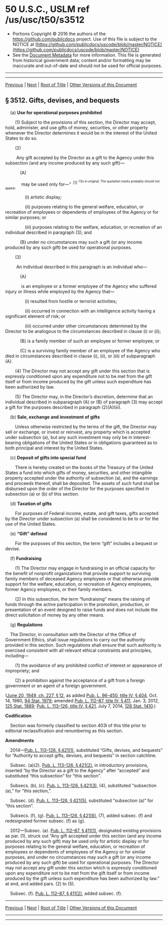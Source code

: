---
---

# 50 U.S.C., USLM ref /us/usc/t50/s3512

* Portions Copyright © 2016 the authors of the https://github.com/publicdocs project.
  Use of this file is subject to the NOTICE at [https://github.com/publicdocs/uscode/blob/master/NOTICE](https://github.com/publicdocs/uscode/blob/master/NOTICE)
* See the [Document Metadata](././../../../..//README.md) for more information.
  This file is generated from historical government data; content and/or formatting may be inaccurate and out-of-date and should not be used for official purposes.

----------
----------

[Previous](./../../../..//us/usc/t50/ch46/m__us_usc_t50_s3511.md) | [Next](./../../../..//us/usc/t50/ch46/m__us_usc_t50_s3513.md) | [Root of Title](./../../../../) | [Other Versions of this Document](https://publicdocs.github.io/go/links?ns=uslm&ref=%2Fus%2Fusc%2Ft50%2Fs3512)

## § 3512. Gifts, devises, and bequests

    (a) __Use for operational purposes prohibited__ 

        (1) Subject to the provisions of this section, the Director may accept, hold, administer, and use gifts of money, securities, or other property whenever the Director determines it would be in the interest of the United States to do so.

        (2)

         Any gift accepted by the Director as a gift to the Agency under this subsection (and any income produced by any such gift)—

            (A)

             may be used only for—”  <sup>\[1\]</sup>  <sup><sup> 1 So in original. The quotation marks probably should not appear. </sup></sup> 

                (i) artistic display;

                (ii) purposes relating to the general welfare, education, or recreation of employees or dependents of employees of the Agency or for similar purposes; or

                (iii) purposes relating to the welfare, education, or recreation of an individual described in paragraph (3); and

            (B) under no circumstances may such a gift (or any income produced by any such gift) be used for operational purposes.

        (3)

         An individual described in this paragraph is an individual who—

            (A)

             is an employee or a former employee of the Agency who suffered injury or illness while employed by the Agency that—

                (i) resulted from hostile or terrorist activities;

                (ii) occurred in connection with an intelligence activity having a significant element of risk; or

                (iii) occurred under other circumstances determined by the Director to be analogous to the circumstances described in clause (i) or (ii);

            (B) is a family member of such an employee or former employee; or

            (C) is a surviving family member of an employee of the Agency who died in circumstances described in clause (i), (ii), or (iii) of subparagraph (A).

        (4) The Director may not accept any gift under this section that is expressly conditioned upon any expenditure not to be met from the gift itself or from income produced by the gift unless such expenditure has been authorized by law.

        (5) The Director may, in the Director’s discretion, determine that an individual described in subparagraph (A) or (B) of paragraph (3) may accept a gift for the purposes described in paragraph (2)(A)(iii).

    (b) __Sale, exchange and investment of gifts__ 

        Unless otherwise restricted by the terms of the gift, the Director may sell or exchange, or invest or reinvest, any property which is accepted under subsection (a), but any such investment may only be in interest-bearing obligations of the United States or in obligations guaranteed as to both principal and interest by the United States.

    (c) __Deposit of gifts into special fund__ 

        There is hereby created on the books of the Treasury of the United States a fund into which gifts of money, securities, and other intangible property accepted under the authority of subsection (a), and the earnings and proceeds thereof, shall be deposited. The assets of such fund shall be disbursed upon the order of the Director for the purposes specified in subsection (a) or (b) of this section.

    (d) __Taxation of gifts__ 

        For purposes of Federal income, estate, and gift taxes, gifts accepted by the Director under subsection (a) shall be considered to be to or for the use of the United States.

    (e) __“Gift” defined__ 

        For the purposes of this section, the term “gift” includes a bequest or devise.

    (f) __Fundraising__ 

        (1) The Director may engage in fundraising in an official capacity for the benefit of nonprofit organizations that provide support to surviving family members of deceased Agency employees or that otherwise provide support for the welfare, education, or recreation of Agency employees, former Agency employees, or their family members.

        (2) In this subsection, the term “fundraising” means the raising of funds through the active participation in the promotion, production, or presentation of an event designed to raise funds and does not include the direct solicitation of money by any other means.

    (g) __Regulations__ 

    The Director, in consultation with the Director of the Office of Government Ethics, shall issue regulations to carry out the authority provided in this section. Such regulations shall ensure that such authority is exercised consistent with all relevant ethical constraints and principles, including—

        (1) the avoidance of any prohibited conflict of interest or appearance of impropriety; and

        (2) a prohibition against the acceptance of a gift from a foreign government or an agent of a foreign government.

([June 20, 1949, ch. 227, § 12][/us/act/1949-06-20/ch227/s12], as added [Pub. L. 96–450, title IV, § 404][/us/pl/96/450/s404], Oct. 14, 1980, [94 Stat. 1979][/us/stat/94/1979]; amended [Pub. L. 112–87, title IV, § 411][/us/pl/112/87/s411], Jan. 3, 2012, [125 Stat. 1889][/us/stat/125/1889]; [Pub. L. 113–126, title IV, § 421][/us/pl/113/126/s421], July 7, 2014, [128 Stat. 1410][/us/stat/128/1410].)

 __Codification__ 

    Section was formerly classified to section 403l of this title prior to editorial reclassification and renumbering as this section.

 __Amendments__ 

    2014—[Pub. L. 113–126, § 421(1)][/us/pl/113/126/s421/1], substituted “Gifts, devises, and bequests” for “Authority to accept gifts, devises, and bequests” in section catchline.

    Subsec. (a)(2). [Pub. L. 113–126, § 421(2)][/us/pl/113/126/s421/2], in introductory provisions, inserted “by the Director as a gift to the Agency” after “accepted” and substituted “this subsection” for “this section”.

    Subsecs. (b), (c). [Pub. L. 113–126, § 421(3)][/us/pl/113/126/s421/3], (4), substituted “subsection (a),” for “this section,”.

    Subsec. (d). [Pub. L. 113–126, § 421(5)][/us/pl/113/126/s421/5], substituted “subsection (a)” for “this section”.

    Subsecs. (f), (g). [Pub. L. 113–126, § 421(6)][/us/pl/113/126/s421/6], (7), added subsec. (f) and redesignated former subsec. (f) as (g).

    2012—Subsec. (a). [Pub. L. 112–87, § 411(1)][/us/pl/112/87/s411/1], designated existing provisions as par. (1), struck out “Any gift accepted under this section (and any income produced by any such gift) may be used only for artistic display or for purposes relating to the general welfare, education, or recreation of employees or dependents of employees of the Agency or for similar purposes, and under no circumstances may such a gift (or any income produced by any such gift) be used for operational purposes. The Director may not accept any gift under this section which is expressly conditioned upon any expenditure not to be met from the gift itself or from income produced by the gift unless such expenditure has been authorized by law.” at end, and added pars. (2) to (5).

    Subsec. (f). [Pub. L. 112–87, § 411(2)][/us/pl/112/87/s411/2], added subsec. (f).

----------

[Previous](./../../../..//us/usc/t50/ch46/m__us_usc_t50_s3511.md) | [Next](./../../../..//us/usc/t50/ch46/m__us_usc_t50_s3513.md) | [Root of Title](./../../../../) | [Other Versions of this Document](https://publicdocs.github.io/go/links?ns=uslm&ref=%2Fus%2Fusc%2Ft50%2Fs3512)

----------
----------

[/us/act/1949-06-20/ch227/s12]: https://publicdocs.github.io/go/links?ns=uslm&ref=%2Fus%2Fact%2F1949-06-20%2Fch227%2Fs12
[/us/pl/96/450/s404]: https://publicdocs.github.io/go/links?ns=uslm&ref=%2Fus%2Fpl%2F96%2F450%2Fs404
[/us/stat/94/1979]: https://publicdocs.github.io/go/links?ns=uslm&ref=%2Fus%2Fstat%2F94%2F1979
[/us/pl/112/87/s411]: https://publicdocs.github.io/go/links?ns=uslm&ref=%2Fus%2Fpl%2F112%2F87%2Fs411
[/us/stat/125/1889]: https://publicdocs.github.io/go/links?ns=uslm&ref=%2Fus%2Fstat%2F125%2F1889
[/us/pl/113/126/s421]: https://publicdocs.github.io/go/links?ns=uslm&ref=%2Fus%2Fpl%2F113%2F126%2Fs421
[/us/stat/128/1410]: https://publicdocs.github.io/go/links?ns=uslm&ref=%2Fus%2Fstat%2F128%2F1410
[/us/pl/113/126/s421/1]: https://publicdocs.github.io/go/links?ns=uslm&ref=%2Fus%2Fpl%2F113%2F126%2Fs421%2F1
[/us/pl/113/126/s421/2]: https://publicdocs.github.io/go/links?ns=uslm&ref=%2Fus%2Fpl%2F113%2F126%2Fs421%2F2
[/us/pl/113/126/s421/3]: https://publicdocs.github.io/go/links?ns=uslm&ref=%2Fus%2Fpl%2F113%2F126%2Fs421%2F3
[/us/pl/113/126/s421/5]: https://publicdocs.github.io/go/links?ns=uslm&ref=%2Fus%2Fpl%2F113%2F126%2Fs421%2F5
[/us/pl/113/126/s421/6]: https://publicdocs.github.io/go/links?ns=uslm&ref=%2Fus%2Fpl%2F113%2F126%2Fs421%2F6
[/us/pl/112/87/s411/1]: https://publicdocs.github.io/go/links?ns=uslm&ref=%2Fus%2Fpl%2F112%2F87%2Fs411%2F1
[/us/pl/112/87/s411/2]: https://publicdocs.github.io/go/links?ns=uslm&ref=%2Fus%2Fpl%2F112%2F87%2Fs411%2F2


